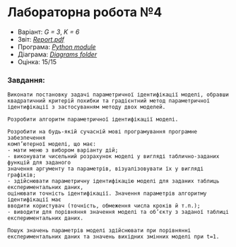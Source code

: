 # Лабораторна робота №4

- Варіант: *G = 3*, *K = 6*
- Звіт: [*Report.pdf*](./Report.pdf)
- Програма: [*Python module*](./src/)
- Діаграма: [*Diagrams folder*](./diagrams/)
- Оцінка: 15/15

### Завдання:
    Виконати постановку задачі параметричної ідентифікації моделі, обравши
    квадратичний критерій похибки та градієнтний метод параметричної
    ідентифікації з застосуванням методу двох моделей.

    Розробити алгоритм параметричної ідентифікації моделі.

    Розробити на будь-якій сучасній мові програмування програмне забезпечення 
    комп’ютерної моделі, що має:
    - мати меню з вибором варіанту дій;
    - виконувати чисельний розрахунок моделі у вигляді таблично-заданих функцій для заданого 
    значення аргументу та параметрів, візуалізовувати їх у вигляді графіків;
    - здійснювати параметричну ідентифікацію моделі для заданих таблиць експериментальних даних, 
    оцінювати точність ідентифікації. Значення параметрів алгоритму ідентифікації має 
    вводити користувач (точність, обмеження числа кроків й т.п.);
    - виводити для порівняння значення моделі та об’єкту з заданої таблиці експериментальних даних.
    
    Пошук значень параметрів моделі здійснювати при порівнянні
    експериментальних даних та значень вихідних змінних моделі при t=1.